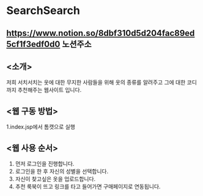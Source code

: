 # SearchSearch
## https://www.notion.so/8dbf310d5d204fac89ed5cf1f3edf0d0 노션주소
## <소개>
저희 서치서치는 옷에 대한 무지한 사람들을 위해 옷의 종류를 알려주고 그에 대한 코디까지 추천해주는 웹사이트 입니다.

## <웹 구동 방법>
1.index.jsp에서 톰캣으로 실행

## <웹 사용 순서>
1. 먼저 로그인을 진행합니다.
2. 로그인을 한 후 자신의 성별을 선택합니다.
3. 자신이 찾고싶은 옷을 업로드합니다.
4. 추천 룩북이 뜨고 링크를 타고 들어가면 구매페이지로 연동됩니다.
